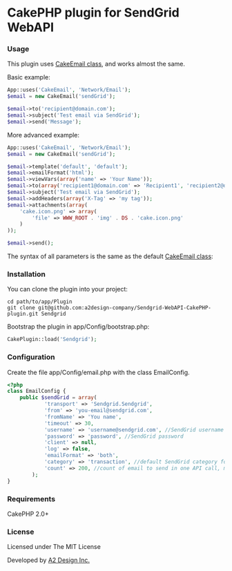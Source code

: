 # CakePHP plugin for SendGrid WebAPI

### Usage

This plugin uses [CakeEmail class](http://book.cakephp.org/2.0/en/core-utility-libraries/email.html), and works almost the same.

Basic example:

```php
App::uses('CakeEmail', 'Network/Email');
$email = new CakeEmail('sendGrid');

$email->to('recipient@domain.com');
$email->subject('Test email via SendGrid');
$email->send('Message');
```

More advanced example:

```php
App::uses('CakeEmail', 'Network/Email');
$email = new CakeEmail('sendGrid');

$email->template('default', 'default');
$email->emailFormat('html');
$email->viewVars(array('name' => 'Your Name'));
$email->to(array('recipient1@domain.com' => 'Recipient1', 'recipient2@domain.com' => 'Recipient2'));
$email->subject('Test email via SendGrid');
$email->addHeaders(array('X-Tag' => 'my tag'));
$email->attachments(array(
    'cake.icon.png' => array(
        'file' => WWW_ROOT . 'img' . DS . 'cake.icon.png'
	)
));

$email->send();
```

The syntax of all parameters is the same as the default [CakeEmail class](http://book.cakephp.org/2.0/en/core-utility-libraries/email.html):


### Installation

You can clone the plugin into your project:

```
cd path/to/app/Plugin
git clone git@github.com:a2design-company/Sendgrid-WebAPI-CakePHP-plugin.git Sendgrid
```

Bootstrap the plugin in app/Config/bootstrap.php:

```php
CakePlugin::load('Sendgrid');
```

### Configuration

Create the file app/Config/email.php with the class EmailConfig.

```php
<?php
class EmailConfig {
	public $sendGrid = array(
            'transport' => 'Sendgrid.Sendgrid',
            'from' => 'you-email@sendgrid.com',
            'fromName' => 'You name',
            'timeout' => 30,
            'username' => 'username@sendgrid.com', //SendGrid username
            'password' => 'password', //SendGrid password
            'client' => null,
            'log' => false,
            'emailFormat' => 'both',
            'category' => 'transaction', //default SendGrid category for emails
            'count' => 200, //count of email to send in one API call, max 500, default 500
        );
}
```


### Requirements

CakePHP 2.0+

### License

Licensed under The MIT License

Developed by [A2 Design Inc.](http://www.a2design.biz)